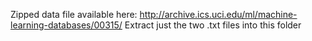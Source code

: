 Zipped data file available here: http://archive.ics.uci.edu/ml/machine-learning-databases/00315/
Extract just the two .txt files into this folder